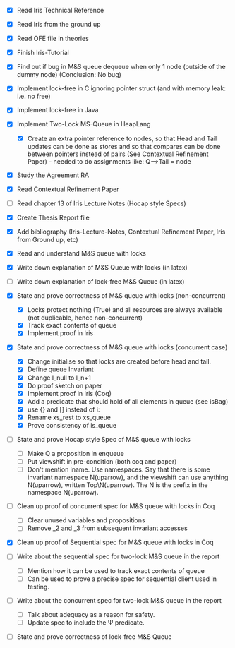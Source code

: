- [x] Read Iris Technical Reference
- [x] Read Iris from the ground up
- [x] Read OFE file in theories
- [x] Finish Iris-Tutorial
- [x] Find out if bug in M&S queue dequeue when only 1 node (outside of the dummy node) (Conclusion: No bug)
- [x] Implement lock-free in C ignoring pointer struct (and with memory leak: i.e. no free)
- [x] Implement lock-free in Java
- [x] Implement Two-Lock MS-Queue in HeapLang
  - [x] Create an extra pointer reference to nodes, so that Head and Tail updates can be done as stores and so that compares can be done between pointers instead of pairs (See Contextual Refinement Paper) - needed to do assignments like: Q–>Tail = node

- [x] Study the Agreement RA
- [x] Read Contextual Refinement Paper
- [ ] Read chapter 13 of Iris Lecture Notes (Hocap style Specs)

- [x] Create Thesis Report file
- [x] Add bibliography (Iris-Lecture-Notes, Contextual Refinement Paper, Iris from Ground up, etc)

- [x] Read and understand M&S queue with locks
- [x] Write down explanation of M&S Queue with locks (in latex)
- [ ] Write down explanation of lock-free M&S Queue (in latex)

- [x] State and prove correctness of M&S queue with locks (non-concurrent)
  - [x] Locks protect nothing (True) and all resources are always available (not duplicable, hence non-concurrent)
  - [x] Track exact contents of queue
  - [x] Implement proof in Iris

- [x] State and prove correctness of M&S queue with locks (concurrent case)
  - [x] Change initialise so that locks are created before head and tail.
  - [x] Define queue Invariant
  - [x] Change l_null to l_n+1
  - [x] Do proof sketch on paper
  - [x] Implement proof in Iris (Coq)
  - [x] Add a predicate that should hold of all elements in queue (see isBag)
  - [x] use {} and [] instead of i: 
  - [x] Rename xs_rest to xs_queue
  - [x] Prove consistency of is_queue

- [ ] State and prove Hocap style Spec of M&S queue with locks
  - [ ] Make Q a proposition in enqueue
  - [ ] Put viewshift in pre-condition (both coq and paper)
  - [ ] Don't mention iname. Use namespaces. Say that there is some invariant namespace N(uparrow), and the viewshift can use anything N(uparrow), written Top\N(uparrow). The N is the prefix in the namespace N(uparrow).

- [ ] Clean up proof of concurrent spec for M&S queue with locks in Coq
  - [ ] Clear unused variables and propositions
  - [ ] Remove _2 and _3 from subsequent invariant accesses
- [x] Clean up proof of Sequential spec for M&S queue with locks in Coq

- [ ] Write about the sequential spec for two-lock M&S queue in the report
  - [ ] Mention how it can be used to track exact contents of queue
  - [ ] Can be used to prove a precise spec for sequential client used in testing.
- [ ] Write about the concurrent spec for two-lock M&S queue in the report
  - [ ] Talk about adequacy as a reason for safety.
  - [ ] Update spec to include the Ψ predicate.

- [ ] State and prove correctness of lock-free M&S Queue
